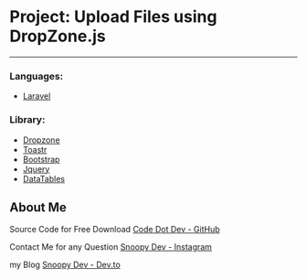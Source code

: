 # Project: Upload Files using DropZone.js
<hr>

### Languages:
- [Laravel](https://laravel.com/)

### Library:
- [Dropzone](https://www.dropzone.dev/js/)
- [Toastr](https://github.com/CodeSeven/toastr)
- [Bootstrap](https://getbootstrap.com/)
- [Jquery](https://jquery.com/)
- [DataTables](https://datatables.net/)

## About Me
Source Code for Free Download
[Code Dot Dev - GitHub](https://github.com/code-dot-dev)

Contact Me for any Question
[Snoopy Dev - Instagram](https://www.instagram.com/snoopy.dev/)

my Blog
[Snoopy Dev - Dev.to](https://dev.to/cdd)
